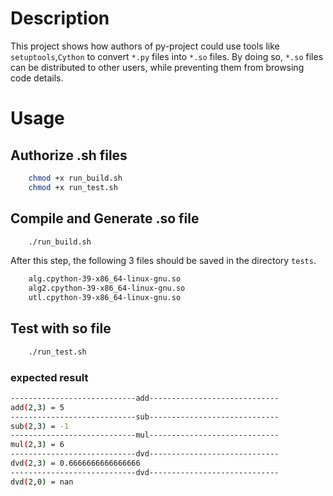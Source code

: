 # Description

This project shows how authors of py-project could use tools like `setuptools`,`Cython` to convert `*.py` files into `*.so` files. By doing so, `*.so` files can be distributed to other users, while preventing them from browsing code details.


# Usage

## Authorize .sh files

```bash
    chmod +x run_build.sh
    chmod +x run_test.sh
```

## Compile and Generate .so file

```bash
    ./run_build.sh
```

After this step, the following 3 files should be saved in the directory `tests`.

```bash
    alg.cpython-39-x86_64-linux-gnu.so
    alg2.cpython-39-x86_64-linux-gnu.so
    utl.cpython-39-x86_64-linux-gnu.so
```

## Test with so file

```bash
    ./run_test.sh
```

### expected result

```bash
----------------------------add-----------------------------
add(2,3) = 5
----------------------------sub-----------------------------
sub(2,3) = -1
----------------------------mul-----------------------------
mul(2,3) = 6
----------------------------dvd-----------------------------
dvd(2,3) = 0.6666666666666666
----------------------------dvd-----------------------------
dvd(2,0) = nan
```